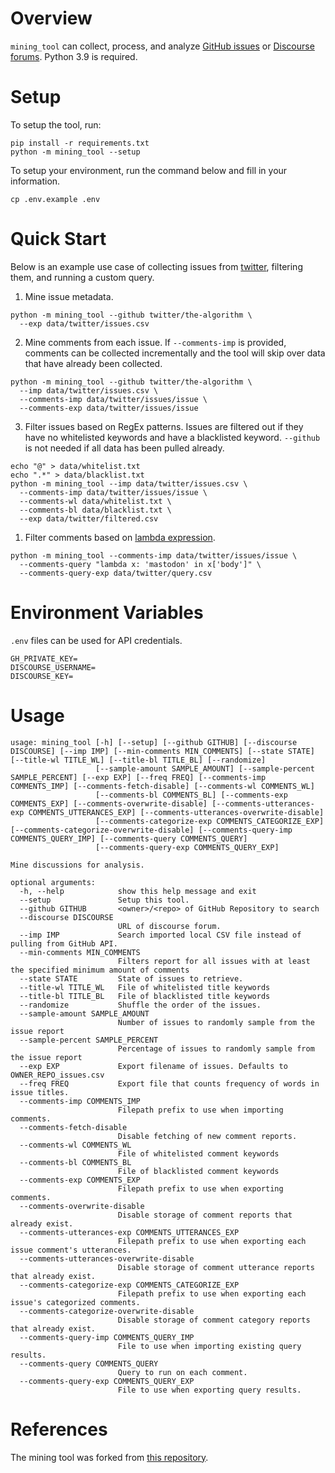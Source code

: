 # Overview
`mining_tool` can collect, process, and analyze [GitHub issues](https://github.com/features/issues) or [Discourse forums](https://www.discourse.org).
Python 3.9 is required.

# Setup

To setup the tool, run:
```
pip install -r requirements.txt
python -m mining_tool --setup
```

To setup your environment, run the command below and fill in your information.
```
cp .env.example .env
```

# Quick Start
Below is an example use case of collecting issues from [twitter](https://github.com/twitter/the-algorithm), filtering them, and running a custom query.

1. Mine issue metadata.
```
python -m mining_tool --github twitter/the-algorithm \
  --exp data/twitter/issues.csv
```
2. Mine comments from each issue. If `--comments-imp` is provided, comments can be collected incrementally and the tool will skip over data that have already been collected.
```
python -m mining_tool --github twitter/the-algorithm \
  --imp data/twitter/issues.csv \
  --comments-imp data/twitter/issues/issue \
  --comments-exp data/twitter/issues/issue
```
3. Filter issues based on RegEx patterns. Issues are filtered out if they have no whitelisted keywords and have a blacklisted keyword. `--github` is not needed if all data has been pulled already.
```
echo "@" > data/whitelist.txt
echo ".*" > data/blacklist.txt
python -m mining_tool --imp data/twitter/issues.csv \
  --comments-imp data/twitter/issues/issue \
  --comments-wl data/whitelist.txt \
  --comments-bl data/blacklist.txt \
  --exp data/twitter/filtered.csv
```
1. Filter comments based on [lambda expression](https://docs.python.org/3/tutorial/controlflow.html#lambda-expressions).
```
python -m mining_tool --comments-imp data/twitter/issues/issue \
  --comments-query "lambda x: 'mastodon' in x['body']" \
  --comments-query-exp data/twitter/query.csv
```

# Environment Variables

`.env` files can be used for API credentials.
```
GH_PRIVATE_KEY=
DISCOURSE_USERNAME=
DISCOURSE_KEY=
```

# Usage
```
usage: mining_tool [-h] [--setup] [--github GITHUB] [--discourse DISCOURSE] [--imp IMP] [--min-comments MIN_COMMENTS] [--state STATE] [--title-wl TITLE_WL] [--title-bl TITLE_BL] [--randomize]
                   [--sample-amount SAMPLE_AMOUNT] [--sample-percent SAMPLE_PERCENT] [--exp EXP] [--freq FREQ] [--comments-imp COMMENTS_IMP] [--comments-fetch-disable] [--comments-wl COMMENTS_WL]
                   [--comments-bl COMMENTS_BL] [--comments-exp COMMENTS_EXP] [--comments-overwrite-disable] [--comments-utterances-exp COMMENTS_UTTERANCES_EXP] [--comments-utterances-overwrite-disable]
                   [--comments-categorize-exp COMMENTS_CATEGORIZE_EXP] [--comments-categorize-overwrite-disable] [--comments-query-imp COMMENTS_QUERY_IMP] [--comments-query COMMENTS_QUERY]
                   [--comments-query-exp COMMENTS_QUERY_EXP]

Mine discussions for analysis.

optional arguments:
  -h, --help            show this help message and exit
  --setup               Setup this tool.
  --github GITHUB       <owner>/<repo> of GitHub Repository to search
  --discourse DISCOURSE
                        URL of discourse forum.
  --imp IMP             Search imported local CSV file instead of pulling from GitHub API.
  --min-comments MIN_COMMENTS
                        Filters report for all issues with at least the specified minimum amount of comments
  --state STATE         State of issues to retrieve.
  --title-wl TITLE_WL   File of whitelisted title keywords
  --title-bl TITLE_BL   File of blacklisted title keywords
  --randomize           Shuffle the order of the issues.
  --sample-amount SAMPLE_AMOUNT
                        Number of issues to randomly sample from the issue report
  --sample-percent SAMPLE_PERCENT
                        Percentage of issues to randomly sample from the issue report
  --exp EXP             Export filename of issues. Defaults to OWNER_REPO_issues.csv
  --freq FREQ           Export file that counts frequency of words in issue titles.
  --comments-imp COMMENTS_IMP
                        Filepath prefix to use when importing comments.
  --comments-fetch-disable
                        Disable fetching of new comment reports.
  --comments-wl COMMENTS_WL
                        File of whitelisted comment keywords
  --comments-bl COMMENTS_BL
                        File of blacklisted comment keywords
  --comments-exp COMMENTS_EXP
                        Filepath prefix to use when exporting comments.
  --comments-overwrite-disable
                        Disable storage of comment reports that already exist.
  --comments-utterances-exp COMMENTS_UTTERANCES_EXP
                        Filepath prefix to use when exporting each issue comment's utterances.
  --comments-utterances-overwrite-disable
                        Disable storage of comment utterance reports that already exist.
  --comments-categorize-exp COMMENTS_CATEGORIZE_EXP
                        Filepath prefix to use when exporting each issue's categorized comments.
  --comments-categorize-overwrite-disable
                        Disable storage of comment category reports that already exist.
  --comments-query-imp COMMENTS_QUERY_IMP
                        File to use when importing existing query results.
  --comments-query COMMENTS_QUERY
                        Query to run on each comment.
  --comments-query-exp COMMENTS_QUERY_EXP
                        File to use when exporting query results.
```

# References
The mining tool was forked from [this repository](https://github.com/JacobSPalmer/repo_issues_dc).